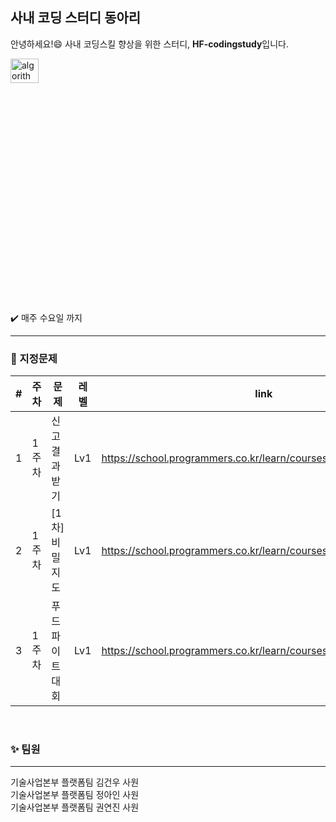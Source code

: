## 사내 코딩 스터디 동아리
안녕하세요!:smile: 사내 코딩스킬 향상을 위한 스터디, **HF-codingstudy**입니다.


<img src="https://user-images.githubusercontent.com/75151693/206977896-fcfbce77-6b00-44cb-9aee-37ef6575ddec.png" width="30%" height="10%" title="에스파" alt="algorithm"></img>             

:heavy_check_mark: 매주 수요일 까지

***

### :pushpin: 지정문제


| # | 주차 | 문제 | 레벨 | link |
|---|---|---|---|---|
| 1 | 1주차 | 신고 결과 받기 | Lv1 | https://school.programmers.co.kr/learn/courses/30/lessons/92334 |
| 2 | 1주차 | [1차] 비밀지도 | Lv1 | https://school.programmers.co.kr/learn/courses/30/lessons/17681 |
| 3 | 1주차 | 푸드 파이트 대회 | Lv1 | https://school.programmers.co.kr/learn/courses/30/lessons/134240 |

</br>   

### :sparkles: 팀원
***


기술사업본부 플랫폼팀 김건우 사원   
기술사업본부 플랫폼팀 정아인 사원   
기술사업본부 플랫폼팀 권연진 사원
